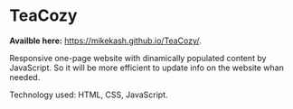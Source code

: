 # TeaCozy

**Availble here:** https://mikekash.github.io/TeaCozy/.

Responsive one-page website with dinamically populated content by JavaScript. So it will be more efficient to update info on the website whan needed.

Technology used: HTML, CSS, JavaScript.
